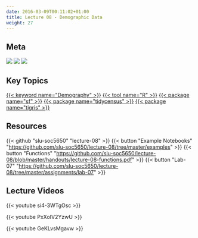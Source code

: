 ```yaml
---
date: 2016-03-09T00:11:02+01:00
title: Lecture 08 - Demographic Data
weight: 27
---
```


## Meta
![](https://img.shields.io/badge/semester-spring%202018-orange.svg) ![](https://img.shields.io/badge/release-full-brightgreen.svg) [![](https://img.shields.io/badge/last%20update-2018--03--14-brightgreen.svg)](https://github.com/slu-soc5650/lecture-08/blob/master/NEWS_SITE.md)

## Key Topics
[{{< keyword name="Demography" >}}](/topic-index/#a-d)
[{{< tool name="R" >}}](/topic-index/#q-t)
[{{< package name="sf" >}}](/topic-index/#q-t)
[{{< package name="tidycensus" >}}](/topic-index/#q-t)
[{{< package name="tigris" >}}](/topic-index/#q-t)

## Resources

{{< github "slu-soc5650" "lecture-08" >}}
{{< button "Example Notebooks" "https://github.com/slu-soc5650/lecture-08/tree/master/examples" >}}
{{< button "Functions" "https://github.com/slu-soc5650/lecture-08/blob/master/handouts/lecture-08-functions.pdf" >}}
{{< button "Lab-07" "https://github.com/slu-soc5650/lecture-08/tree/master/assignments/lab-07" >}}

## Lecture Videos
<p> </p>
{{< youtube si4-3WTgOsc >}}
<p> </p>
{{< youtube PxXoIV2YzwU >}}
<p> </p>
{{< youtube GeKLvsMgavw >}}